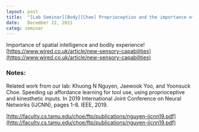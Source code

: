 ```yaml
---
layout: post
title:  "[Lab Seminar][Body][Choe] Proprioception and the importance of spatial intelligence / bodily experience"
date:   December 22, 2021
categ: seminar
---
```


Importance of spatial intelligence and bodily experience! 
[https://www.wired.co.uk/article/new-sensory-capabilities](https://www.wired.co.uk/article/new-sensory-capabilities)


### Notes: 
Related work from our lab: Khuong N Nguyen, Jaewook Yoo, and Yoonsuck Choe. Speeding up affordance learning for tool use, using proprioceptive and kinesthetic inputs. In 2019 International Joint Conference on Neural Networks (IJCNN), pages 1-8. IEEE, 2019.

[http://faculty.cs.tamu.edu/choe/ftp/publications/nguyen-ijcnn19.pdf](http://faculty.cs.tamu.edu/choe/ftp/publications/nguyen-ijcnn19.pdf)

 

